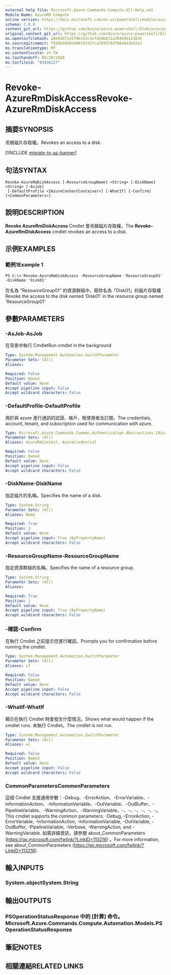 ```yaml
---
external help file: Microsoft.Azure.Commands.Compute.dll-Help.xml
Module Name: AzureRM.Compute
online version: https://docs.microsoft.com/en-us/powershell/module/azurerm.compute/revoke-azurermdiskaccess
schema: 2.0.0
content_git_url: https://github.com/Azure/azure-powershell/blob/preview/src/ResourceManager/Compute/Commands.Compute/help/Revoke-AzureRmDiskAccess.md
original_content_git_url: https://github.com/Azure/azure-powershell/blob/preview/src/ResourceManager/Compute/Commands.Compute/help/Revoke-AzureRmDiskAccess.md
ms.openlocfilehash: a0b6ddf2a5796c63c3efd20b811a2040db123836
ms.sourcegitcommit: f599b50d5e980197d1fca769378df90a842b42a1
ms.translationtype: MT
ms.contentlocale: zh-TW
ms.lasthandoff: 08/20/2020
ms.locfileid: "93456127"
---
```

# <span data-ttu-id="dd3fd-101">Revoke-AzureRmDiskAccess</span><span class="sxs-lookup"><span data-stu-id="dd3fd-101">Revoke-AzureRmDiskAccess</span></span>

## <span data-ttu-id="dd3fd-102">摘要</span><span class="sxs-lookup"><span data-stu-id="dd3fd-102">SYNOPSIS</span></span>
<span data-ttu-id="dd3fd-103">吊銷磁片存取權。</span><span class="sxs-lookup"><span data-stu-id="dd3fd-103">Revokes an access to a disk.</span></span>

[!INCLUDE [migrate-to-az-banner](../../includes/migrate-to-az-banner.md)]

## <span data-ttu-id="dd3fd-104">句法</span><span class="sxs-lookup"><span data-stu-id="dd3fd-104">SYNTAX</span></span>

```
Revoke-AzureRmDiskAccess [-ResourceGroupName] <String> [-DiskName] <String> [-AsJob]
 [-DefaultProfile <IAzureContextContainer>] [-WhatIf] [-Confirm] [<CommonParameters>]
```

## <span data-ttu-id="dd3fd-105">說明</span><span class="sxs-lookup"><span data-stu-id="dd3fd-105">DESCRIPTION</span></span>
<span data-ttu-id="dd3fd-106">**Revoke AzureRmDiskAccess** Cmdlet 會吊銷磁片存取權。</span><span class="sxs-lookup"><span data-stu-id="dd3fd-106">The **Revoke-AzureRmDiskAccess** cmdlet revokes an access to a disk.</span></span>

## <span data-ttu-id="dd3fd-107">示例</span><span class="sxs-lookup"><span data-stu-id="dd3fd-107">EXAMPLES</span></span>

### <span data-ttu-id="dd3fd-108">範例1</span><span class="sxs-lookup"><span data-stu-id="dd3fd-108">Example 1</span></span>
```
PS C:\> Revoke-AzureRmDiskAccess -ResourceGroupName 'ResourceGroup01' -DiskName 'Disk01'
```

<span data-ttu-id="dd3fd-109">在名為 "ResourceGroup01" 的資源群組中，廢除名為「Disk01」的磁片存取權</span><span class="sxs-lookup"><span data-stu-id="dd3fd-109">Revoke the access to the disk named 'Disk01' in the resource group named 'ResourceGroup01'</span></span>

## <span data-ttu-id="dd3fd-110">參數</span><span class="sxs-lookup"><span data-stu-id="dd3fd-110">PARAMETERS</span></span>

### <span data-ttu-id="dd3fd-111">-AsJob</span><span class="sxs-lookup"><span data-stu-id="dd3fd-111">-AsJob</span></span>
<span data-ttu-id="dd3fd-112">在背景中執行 Cmdlet</span><span class="sxs-lookup"><span data-stu-id="dd3fd-112">Run cmdlet in the background</span></span>

```yaml
Type: System.Management.Automation.SwitchParameter
Parameter Sets: (All)
Aliases:

Required: False
Position: Named
Default value: None
Accept pipeline input: False
Accept wildcard characters: False
```

### <span data-ttu-id="dd3fd-113">-DefaultProfile</span><span class="sxs-lookup"><span data-stu-id="dd3fd-113">-DefaultProfile</span></span>
<span data-ttu-id="dd3fd-114">用於與 azure 進行通訊的認證、帳戶、租使用者及訂閱。</span><span class="sxs-lookup"><span data-stu-id="dd3fd-114">The credentials, account, tenant, and subscription used for communication with azure.</span></span>

```yaml
Type: Microsoft.Azure.Commands.Common.Authentication.Abstractions.IAzureContextContainer
Parameter Sets: (All)
Aliases: AzureRmContext, AzureCredential

Required: False
Position: Named
Default value: None
Accept pipeline input: False
Accept wildcard characters: False
```

### <span data-ttu-id="dd3fd-115">-DiskName</span><span class="sxs-lookup"><span data-stu-id="dd3fd-115">-DiskName</span></span>
<span data-ttu-id="dd3fd-116">指定磁片的名稱。</span><span class="sxs-lookup"><span data-stu-id="dd3fd-116">Specifies the name of a disk.</span></span>

```yaml
Type: System.String
Parameter Sets: (All)
Aliases: Name

Required: True
Position: 2
Default value: None
Accept pipeline input: True (ByPropertyName)
Accept wildcard characters: False
```

### <span data-ttu-id="dd3fd-117">-ResourceGroupName</span><span class="sxs-lookup"><span data-stu-id="dd3fd-117">-ResourceGroupName</span></span>
<span data-ttu-id="dd3fd-118">指定資源群組的名稱。</span><span class="sxs-lookup"><span data-stu-id="dd3fd-118">Specifies the name of a resource group.</span></span>

```yaml
Type: System.String
Parameter Sets: (All)
Aliases:

Required: True
Position: 1
Default value: None
Accept pipeline input: True (ByPropertyName)
Accept wildcard characters: False
```

### <span data-ttu-id="dd3fd-119">-確認</span><span class="sxs-lookup"><span data-stu-id="dd3fd-119">-Confirm</span></span>
<span data-ttu-id="dd3fd-120">在執行 Cmdlet 之前提示您進行確認。</span><span class="sxs-lookup"><span data-stu-id="dd3fd-120">Prompts you for confirmation before running the cmdlet.</span></span>

```yaml
Type: System.Management.Automation.SwitchParameter
Parameter Sets: (All)
Aliases: cf

Required: False
Position: Named
Default value: None
Accept pipeline input: False
Accept wildcard characters: False
```

### <span data-ttu-id="dd3fd-121">-WhatIf</span><span class="sxs-lookup"><span data-stu-id="dd3fd-121">-WhatIf</span></span>
<span data-ttu-id="dd3fd-122">顯示在執行 Cmdlet 時會發生什麼情況。</span><span class="sxs-lookup"><span data-stu-id="dd3fd-122">Shows what would happen if the cmdlet runs.</span></span> <span data-ttu-id="dd3fd-123">未執行 Cmdlet。</span><span class="sxs-lookup"><span data-stu-id="dd3fd-123">The cmdlet is not run.</span></span>

```yaml
Type: System.Management.Automation.SwitchParameter
Parameter Sets: (All)
Aliases: wi

Required: False
Position: Named
Default value: None
Accept pipeline input: False
Accept wildcard characters: False
```

### <span data-ttu-id="dd3fd-124">CommonParameters</span><span class="sxs-lookup"><span data-stu-id="dd3fd-124">CommonParameters</span></span>
<span data-ttu-id="dd3fd-125">這個 Cmdlet 支援通用參數：-Debug、-ErrorAction、-ErrorVariable、-InformationAction、-InformationVariable、-OutVariable、-OutBuffer、-PipelineVariable、-WarningAction、-WarningVariable、-、-、-、-、-、-。</span><span class="sxs-lookup"><span data-stu-id="dd3fd-125">This cmdlet supports the common parameters: -Debug, -ErrorAction, -ErrorVariable, -InformationAction, -InformationVariable, -OutVariable, -OutBuffer, -PipelineVariable, -Verbose, -WarningAction, and -WarningVariable.</span></span> <span data-ttu-id="dd3fd-126">如需詳細資訊，請參閱 about_CommonParameters (https://go.microsoft.com/fwlink/?LinkID=113216) 。</span><span class="sxs-lookup"><span data-stu-id="dd3fd-126">For more information, see about_CommonParameters (https://go.microsoft.com/fwlink/?LinkID=113216).</span></span>

## <span data-ttu-id="dd3fd-127">輸入</span><span class="sxs-lookup"><span data-stu-id="dd3fd-127">INPUTS</span></span>

### <span data-ttu-id="dd3fd-128">System.object</span><span class="sxs-lookup"><span data-stu-id="dd3fd-128">System.String</span></span>

## <span data-ttu-id="dd3fd-129">輸出</span><span class="sxs-lookup"><span data-stu-id="dd3fd-129">OUTPUTS</span></span>

### <span data-ttu-id="dd3fd-130">PSOperationStatusResponse 中的 [計算] 命令。</span><span class="sxs-lookup"><span data-stu-id="dd3fd-130">Microsoft.Azure.Commands.Compute.Automation.Models.PSOperationStatusResponse</span></span>

## <span data-ttu-id="dd3fd-131">筆記</span><span class="sxs-lookup"><span data-stu-id="dd3fd-131">NOTES</span></span>

## <span data-ttu-id="dd3fd-132">相關連結</span><span class="sxs-lookup"><span data-stu-id="dd3fd-132">RELATED LINKS</span></span>
